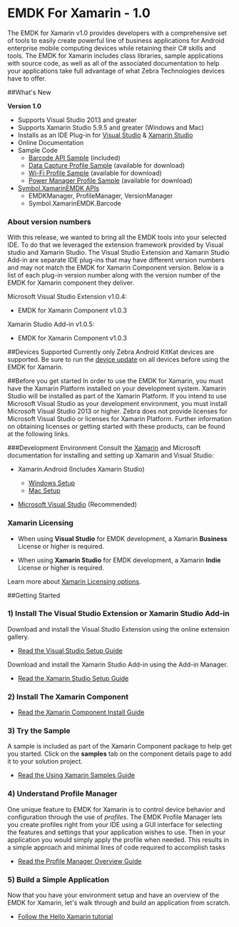 # EMDK For Xamarin - 1.0
The EMDK for Xamarin v1.0 provides developers with a comprehensive set of tools to easily create powerful line of business applications for Android enterprise mobile computing devices while retaining their C# skills and tools. The EMDK for Xamarin includes class libraries, sample applications with source code, as well as all of the associated documentation to help your applications take full advantage of what Zebra Technologies devices have to offer.

##What's New

**Version 1.0**

* Supports Visual Studio 2013 and greater
* Supports Xamarin Studio 5.9.5 and greater (Windows and Mac)
* Installs as an IDE Plug-in for [Visual Studio](../guide/vs/setup) & [Xamarin Studio](../guide/xs/setup)
* Online Documentation
* Sample Code
	* [Barcode API Sample](../guide/sample/api-barcode) (included)
	* [Data Capture Profile Sample](../guide/sample/profile-datacapture) (available for download)
	* [Wi-Fi Profile Sample](../guide/sample/profile-wifi) (available for download)
	* [Power Manager Profile Sample](../guide/sample/profile-powermanager) (available for download)
* [Symbol.XamarinEMDK APIs](../guide/reference/EMDKList)
	* EMDKManager, ProfileManager, VersionManager
	* Symbol.XamarinEMDK.Barcode

### About version numbers
With this release, we wanted to bring all the EMDK tools into your selected IDE. To do that we leveraged the extension framework provided by Visual studio and Xamarin Studio. The Visual Studio Extension and Xamarin Studio Add-in are separate IDE plug-ins that may have different version numbers and may not match the EMDK for Xamarin Component version. Below is a list of each plug-in version number along with the version number of the EMDK for Xamarin component they deliver.

Microsoft Visual Studio Extension v1.0.4:

* EMDK for Xamarin Component v1.0.3

Xamarin Studio Add-in v1.0.5:

* EMDK for Xamarin Component v1.0.3

##Devices Supported
Currently only Zebra Android KitKat devices are supported. Be sure to run the [device update](../guide/deviceupdate) on all devices before using the EMDK for Xamarin.

##Before you get started
In order to use the EMDK for Xamarin, you must have the Xamarin Platform installed on your development system. Xamarin Studio will be installed as part of the Xamarin Platform. If you intend to use Microsoft Visual Studio as your development environment, you must install Microsoft Visual Studio 2013 or higher. Zebra does not provide licenses for Microsoft Visual Studio or licenses for Xamarin Platform. Further information on obtaining licenses or getting started with these products, can be found at the following links.

###Development Environment 
Consult the [Xamarin](http://developer.xamarin.com/guides/android/getting_started/) and Microsoft documentation for installing and setting up Xamarin and Visual Studio:

* Xamarin.Android (Includes Xamarin Studio)
	* [Windows Setup](http://developer.xamarin.com/guides/android/getting_started/installation/windows/)
	* [Mac Setup](http://developer.xamarin.com/guides/android/getting_started/installation/windows/)

* [Microsoft Visual Studio](https://www.visualstudio.com/downloads/download-visual-studio-vs) (Recommended)


### Xamarin Licensing
* When using **Visual Studio** for EMDK development, a Xamarin **Business** License or higher is required. 

* When using **Xamarin Studio** for EMDK development, a Xamarin **Indie** License or higher is required. 

Learn more about [Xamarin Licensing options](https://store.xamarin.com/).



##Getting Started
### 1) Install The Visual Studio Extension or Xamarin Studio Add-in

Download and install the Visual Studio Extension using the online extension gallery. 

- [Read the Visual Studio Setup Guide](../guide/vs/setup)


Download and install the Xamarin Studio Add-in using the Add-in Manager. 

- [Read the Xamarin Studio Setup Guide](../guide/xs/setup)


### 2) Install The Xamarin Component

- [Read the Xamarin Component Install Guide](../guide/component/install)

### 3) Try the Sample
A sample is included as part of the Xamarin Component package to help get you started. Click on the **samples** tab on the component details page to add it to your solution project.

- [Read the Using Xamarin Samples Guide](../guide/sample/about)

### 4) Understand Profile Manager
One unique feature to EMDK for Xamarin is to control device behavior and configuration through the use of *profiles*. The EMDK Profile Manager lets you create profiles right from your IDE using a GUI interface for selecting the features and settings that your application wishes to use. Then in your application you would simply apply the profile when needed. This results in a simple approach and minimal lines of code required to accomplish tasks

- [Read the Profile Manager Overview Guide](../guide/profiles/about)

### 5) Build a Simple Application
Now that you have your environment setup and have an overview of the EMDK for Xamarin, let's walk through and build an application from scratch.

- [Follow the Hello Xamarin tutorial](../guide/tutorial/helloxamarin)

<div style="display:none">
<!-- this section used in Xamarin gettingstarted.md for component packaging -->
### 6) Check out our docs
We have a lot more resources for you to benefit from:

- API reference
- Developer Guides
- Tutorials
- Videos
- More Samples
- [More docs online](http://emdk.github.io/xamarin-docs/edge)
</div>


